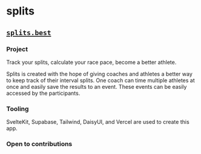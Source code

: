 # splits

## [`splits.best`](https://splits.best)

### Project

Track your splits, calculate your race pace, become a better athlete.

Splits is created with the hope of giving coaches and athletes a better way to keep track of their interval splits. One coach can time multiple athletes at once and easily save the results to an event. These events can be easily accessed by the participants.

### Tooling

SvelteKit, Supabase, Tailwind, DaisyUI, and Vercel are used to create this app. 

### Open to contributions